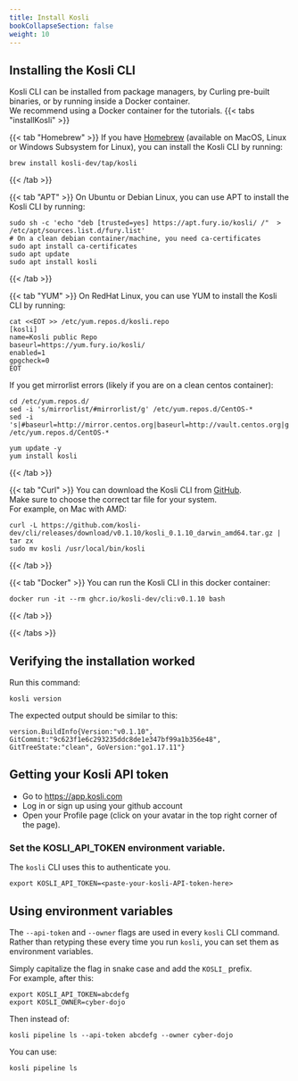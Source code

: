 ```yaml
---
title: Install Kosli
bookCollapseSection: false
weight: 10
---
```



## Installing the Kosli CLI

Kosli CLI can be installed from package managers, 
by Curling pre-built binaries, or by running inside a Docker container.  
We recommend using a Docker container for the tutorials.
{{< tabs "installKosli" >}}

{{< tab "Homebrew" >}}
If you have [Homebrew](https://brew.sh/) (available on MacOS, Linux or Windows Subsystem for Linux), 
you can install the Kosli CLI by running: 

```shell {.command}
brew install kosli-dev/tap/kosli
```
{{< /tab >}}

{{< tab "APT" >}}
On Ubuntu or Debian Linux, you can use APT to install the Kosli CLI by running:
```shell {.command}
sudo sh -c 'echo "deb [trusted=yes] https://apt.fury.io/kosli/ /"  > /etc/apt/sources.list.d/fury.list'
# On a clean debian container/machine, you need ca-certificates
sudo apt install ca-certificates
sudo apt update
sudo apt install kosli
```
{{< /tab >}}

{{< tab "YUM" >}}
On RedHat Linux, you can use YUM to install the Kosli CLI by running:
```shell {.command}
cat <<EOT >> /etc/yum.repos.d/kosli.repo
[kosli]
name=Kosli public Repo
baseurl=https://yum.fury.io/kosli/
enabled=1
gpgcheck=0
EOT
```
If you get mirrorlist errors (likely if you are on a clean centos container):

```shell {.command}
cd /etc/yum.repos.d/
sed -i 's/mirrorlist/#mirrorlist/g' /etc/yum.repos.d/CentOS-*
sed -i 's|#baseurl=http://mirror.centos.org|baseurl=http://vault.centos.org|g' /etc/yum.repos.d/CentOS-*
```

```shell {.command}
yum update -y
yum install kosli
```
{{< /tab >}}

{{< tab "Curl" >}}
You can download the Kosli CLI from [GitHub](https://github.com/kosli-dev/cli/releases).  
Make sure to choose the correct tar file for your system.  
For example, on Mac with AMD:
```shell {.command}
curl -L https://github.com/kosli-dev/cli/releases/download/v0.1.10/kosli_0.1.10_darwin_amd64.tar.gz | tar zx
sudo mv kosli /usr/local/bin/kosli
```
{{< /tab >}}

{{< tab "Docker" >}}
You can run the Kosli CLI in this docker container:
```shell {.command}
docker run -it --rm ghcr.io/kosli-dev/cli:v0.1.10 bash
```
{{< /tab >}}


{{< /tabs >}}


## Verifying the installation worked

Run this command:
```shell {.command}
kosli version
```
The expected output should be similar to this:
```plaintext {.light-console}
version.BuildInfo{Version:"v0.1.10", GitCommit:"9c623f1e6c293235ddc8de1e347bf99a1b356e48", GitTreeState:"clean", GoVersion:"go1.17.11"}
```

## Getting your Kosli API token

<!-- Put this in a separate page? -->
<!-- Add screen shot here? -->

* Go to https://app.kosli.com
* Log in or sign up using your github account
* Open your Profile page (click on your avatar in the top right corner of the page).

### Set the KOSLI_API_TOKEN environment variable.  
The `kosli` CLI uses this to authenticate you.
```shell {.command}
export KOSLI_API_TOKEN=<paste-your-kosli-API-token-here>
```

## Using environment variables

<!-- Put this in a separate page? -->

The `--api-token` and `--owner` flags are used in every `kosli` CLI command.  
Rather than retyping these every time you run `kosli`, you can set them as environment variables.

Simply capitalize the flag in snake case and add the `KOSLI_` prefix.  
For example, after this:

```shell {.command}
export KOSLI_API_TOKEN=abcdefg
export KOSLI_OWNER=cyber-dojo
```

Then instead of:

```shell {.command}
kosli pipeline ls --api-token abcdefg --owner cyber-dojo 
```

You can use:

```shell {.command}
kosli pipeline ls 
```




